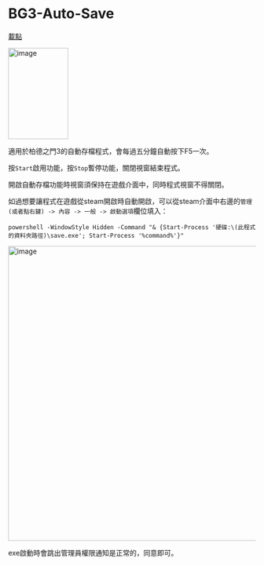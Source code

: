 # BG3-Auto-Save

[載點](https://github.com/speedlars/BG3-Auto-Save/releases/tag/v1.0.0)

<img width="122" height="186" alt="image" src="https://github.com/user-attachments/assets/6de3c964-723e-4cae-9cc3-6249441648ce" />   

適用於柏德之門3的自動存檔程式，會每過五分鐘自動按下F5一次。

按`Start`啟用功能，按`Stop`暫停功能，關閉視窗結束程式。

開啟自動存檔功能時視窗須保持在遊戲介面中，同時程式視窗不得關閉。

如過想要讓程式在遊戲從steam開啟時自動開啟，可以從steam介面中右邊的`管理(或者點右鍵) -> 內容 -> 一般 -> 啟動選項`欄位填入：

```
powershell -WindowStyle Hidden -Command "& {Start-Process '硬碟:\(此程式的資料夾路徑)\save.exe'; Start-Process '%command%'}"
```

<img width="1226" height="601" alt="image" src="https://github.com/user-attachments/assets/52be88fe-20f2-424a-8590-2f16da793701" />

exe啟動時會跳出管理員權限通知是正常的，同意即可。
